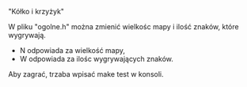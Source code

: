 "Kółko i krzyżyk"

W pliku "ogolne.h" można zmienić wielkośc mapy i ilość znaków, które wygrywają.
  - N odpowiada za wielkość mapy,
  - W odpowiada za ilośc wygrywających znaków.
  
Aby zagrać, trzaba wpisać make test w konsoli.
